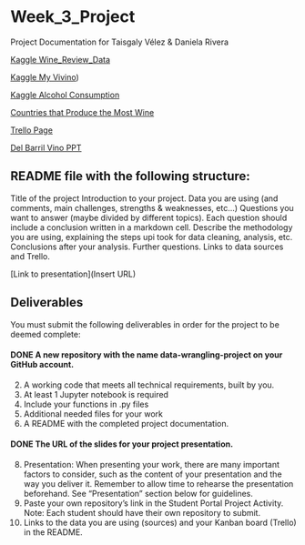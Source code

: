 # Week_3_Project

Project Documentation for Taisgaly Vélez &amp; Daniela Rivera

[Kaggle Wine_Review_Data](https://www.kaggle.com/datasets/zynicide/wine-reviews/data?select=winemag-data-130k-v2.csv)

[Kaggle My Vivino](https://www.kaggle.com/code/atabekabduakimov/my-vivino/input))

[Kaggle Alcohol Consumption](https://www.kaggle.com/datasets/mysarahmadbhat/alcohol-consumption)

[Countries that Produce the Most Wine](https://worldpopulationreview.com/country-rankings/wine-producing-countries)

[Trello Page](https://trello.com/b/hsTHufe9/ihproject1)

[Del Barril Vino PPT](https://docs.google.com/presentation/d/1ZH7R2Tw5t50jfIuhUUlLgipGgpBX1qEi/edit#slide=id.p1)

## README file with the following structure:

Title of the project
Introduction to your project.
Data you are using (and comments, main challenges, strengths & weaknesses, etc…)
Questions you want to answer (maybe divided by different topics). Each question should include a conclusion written in a markdown cell.
Describe the methodology you are using, explaining the steps upi took for data cleaning, analysis, etc.
Conclusions after your analysis.
Further questions.
Links to data sources and Trello.

[Link to presentation](Insert URL)


## Deliverables

You must submit the following deliverables in order for the project to be deemed complete:

#### DONE A new repository with the name data-wrangling-project on your GitHub account.
2. A working code that meets all technical requirements, built by you.
3. At least 1 Jupyter notebook is required
4. Include your functions in .py files
5. Additional needed files for your work
6. A README with the completed project documentation.
#### DONE The URL of the slides for your project presentation.
8. Presentation: When presenting your work, there are many important factors to consider, such as the content of your presentation and the way you deliver it.
   Remember to allow time to rehearse the presentation beforehand.
   See “Presentation” section below for guidelines.
9. Paste your own repository’s link in the Student Portal Project Activity.
   Note: Each student should have their own repository to submit.
10. Links to the data you are using (sources) and your Kanban board (Trello) in the README.

